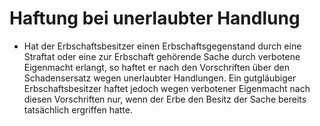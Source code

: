 # Haftung bei unerlaubter Handlung

- Hat der Erbschaftsbesitzer einen Erbschaftsgegenstand durch eine Straftat oder eine zur Erbschaft gehörende Sache durch verbotene Eigenmacht erlangt, so haftet er nach den Vorschriften über den Schadensersatz wegen unerlaubter Handlungen. Ein gutgläubiger Erbschaftsbesitzer haftet jedoch wegen verbotener Eigenmacht nach diesen Vorschriften nur, wenn der Erbe den Besitz der Sache bereits tatsächlich ergriffen hatte.

